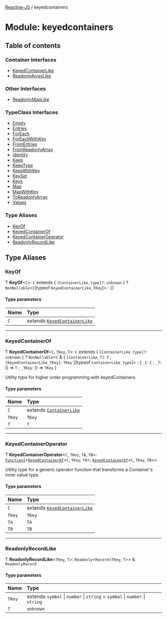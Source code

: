 [Reactive-JS](../README.md) / keyedcontainers

# Module: keyedcontainers

## Table of contents

### Container Interfaces

- [KeyedContainerLike](../interfaces/keyedcontainers.KeyedContainerLike.md)
- [ReadonlyArrayLike](../interfaces/keyedcontainers.ReadonlyArrayLike.md)

### Other Interfaces

- [ReadonlyMapLike](../interfaces/keyedcontainers.ReadonlyMapLike.md)

### TypeClass Interfaces

- [Empty](../interfaces/keyedcontainers.Empty.md)
- [Entries](../interfaces/keyedcontainers.Entries.md)
- [ForEach](../interfaces/keyedcontainers.ForEach.md)
- [ForEachWithKey](../interfaces/keyedcontainers.ForEachWithKey.md)
- [FromEntries](../interfaces/keyedcontainers.FromEntries.md)
- [FromReadonlyArray](../interfaces/keyedcontainers.FromReadonlyArray.md)
- [Identity](../interfaces/keyedcontainers.Identity.md)
- [Keep](../interfaces/keyedcontainers.Keep.md)
- [KeepType](../interfaces/keyedcontainers.KeepType.md)
- [KeepWithKey](../interfaces/keyedcontainers.KeepWithKey.md)
- [KeySet](../interfaces/keyedcontainers.KeySet.md)
- [Keys](../interfaces/keyedcontainers.Keys.md)
- [Map](../interfaces/keyedcontainers.Map.md)
- [MapWithKey](../interfaces/keyedcontainers.MapWithKey.md)
- [ToReadonlyArray](../interfaces/keyedcontainers.ToReadonlyArray.md)
- [Values](../interfaces/keyedcontainers.Values.md)

### Type Aliases

- [KeyOf](keyedcontainers.md#keyof)
- [KeyedContainerOf](keyedcontainers.md#keyedcontainerof)
- [KeyedContainerOperator](keyedcontainers.md#keyedcontaineroperator)
- [ReadonlyRecordLike](keyedcontainers.md#readonlyrecordlike)

## Type Aliases

### KeyOf

Ƭ **KeyOf**<`C`\>: `C` extends { `[ContainerLike_type]?`: `unknown`  } ? `NonNullable`<`C`[typeof `KeyedContainerLike_TKey`]\> : {}

#### Type parameters

| Name | Type |
| :------ | :------ |
| `C` | extends [`KeyedContainerLike`](../interfaces/keyedcontainers.KeyedContainerLike.md) |

___

### KeyedContainerOf

Ƭ **KeyedContainerOf**<`C`, `TKey`, `T`\>: `C` extends { `[ContainerLike_type]?`: `unknown`  } ? `NonNullable`<`C` & { `[ContainerLike_T]`: `T` ; `[KeyedContainerLike_TKey]`: `TKey`  }[typeof `ContainerLike_type`]\> : { `_C`: `C` ; `_T`: () => `T` ; `_TKey`: () => `TKey`  }

Utility type for higher order programming with keyedContainers.

#### Type parameters

| Name | Type |
| :------ | :------ |
| `C` | extends [`ContainerLike`](../interfaces/containers.ContainerLike.md) |
| `TKey` | `TKey` |
| `T` | `T` |

___

### KeyedContainerOperator

Ƭ **KeyedContainerOperator**<`C`, `TKey`, `TA`, `TB`\>: [`Function1`](functions.md#function1)<[`KeyedContainerOf`](keyedcontainers.md#keyedcontainerof)<`C`, `TKey`, `TA`\>, [`KeyedContainerOf`](keyedcontainers.md#keyedcontainerof)<`C`, `TKey`, `TB`\>\>

Utility type for a generic operator function that transforms a Container's inner value type.

#### Type parameters

| Name | Type |
| :------ | :------ |
| `C` | extends [`KeyedContainerLike`](../interfaces/keyedcontainers.KeyedContainerLike.md) |
| `TKey` | `TKey` |
| `TA` | `TA` |
| `TB` | `TB` |

___

### ReadonlyRecordLike

Ƭ **ReadonlyRecordLike**<`TKey`, `T`\>: `Readonly`<`Record`<`TKey`, `T`\>\> & `ReadonlyRecord`

#### Type parameters

| Name | Type |
| :------ | :------ |
| `TKey` | extends `symbol` \| `number` \| `string` = `symbol` \| `number` \| `string` |
| `T` | `unknown` |
